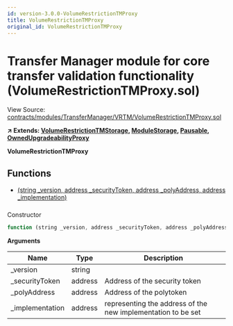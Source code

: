 ```yaml
---
id: version-3.0.0-VolumeRestrictionTMProxy
title: VolumeRestrictionTMProxy
original_id: VolumeRestrictionTMProxy
---
```


# Transfer Manager module for core transfer validation functionality (VolumeRestrictionTMProxy.sol)

View Source: [contracts/modules/TransferManager/VRTM/VolumeRestrictionTMProxy.sol](../../contracts/modules/TransferManager/VRTM/VolumeRestrictionTMProxy.sol)

**↗ Extends: [VolumeRestrictionTMStorage](VolumeRestrictionTMStorage.md), [ModuleStorage](ModuleStorage.md), [Pausable](Pausable.md), [OwnedUpgradeabilityProxy](OwnedUpgradeabilityProxy.md)**

**VolumeRestrictionTMProxy**

## Functions

- [(string _version, address _securityToken, address _polyAddress, address _implementation)](#)

### 

Constructor

```js
function (string _version, address _securityToken, address _polyAddress, address _implementation) public nonpayable ModuleStorage 
```

**Arguments**

| Name        | Type           | Description  |
| ------------- |------------- | -----|
| _version | string |  | 
| _securityToken | address | Address of the security token | 
| _polyAddress | address | Address of the polytoken | 
| _implementation | address | representing the address of the new implementation to be set | 

